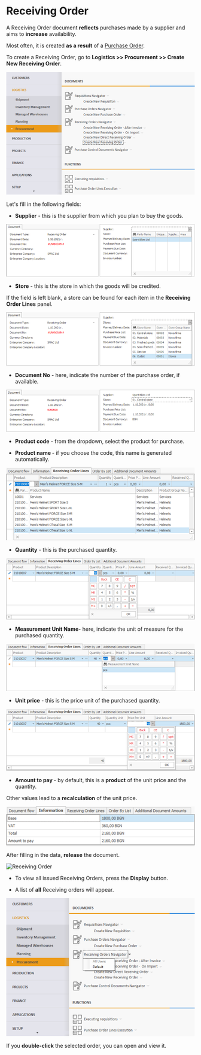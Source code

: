 # Receiving Order

A Receiving Order document **reflects** purchases made by a supplier and aims to **increase** availability. 

Most often, it is created **as a result** of a [Purchase Order](https://github.com/ErpNetDocs/winclient/blob/master/step-by-step/purchase-order.md).

To create a Receiving Order, go to <b>Logistics >> Procurement >> Create New Receiving Order</b>.
 
![Receiving Order](pictures/ro1.png)

Let's fill in the following fields:

- <b>Supplier</b> - this is the supplier from which you plan to buy the goods.
 
![Receiving Order](pictures/ro2.png)

-	<b>Store</b> - this is the store in which the goods will be credited.

If the field is left blank, a store can be found for each item in the **Receiving Order Lines** panel.
 
![Receiving Order](pictures/ro3.png)

-	<b>Document No</b> - here, indicate the number of the purchase order, if available.
 
![Receiving Order](pictures/ro4.png)

-	<b>Product code</b> - from the dropdown, select the product for purchase.

-	<b>Product name </b> - if you choose the code, this name is generated automatically.
 
![Receiving Order](pictures/ro5.png)

-	<b>Quantity</b> - this is the purchased quantity.
 
![Receiving Order](pictures/ro6.png)

-	<b>Measurement Unit Name</b>- here, indicate the unit of measure for the purchased quantity.
 
![Receiving Order](pictures/ro7.png)

-	<b>Unit price</b> -  this is the price unit of the purchased quantity.
 
![Receiving Order](pictures/ro8.png)

-	<b>Amount to pay </b> - by default, this is a **product** of the unit price and the quantity. 
	
Other values lead to a **recalculation** of the unit price.
 
![Receiving Order](pictures/ro9.png)

After filling in the data, **release** the document.
 
![Receiving Order](pictures/releasedocument(1).png)

- To view all issued Receiving Orders, press the **Display** button.

- A list of **all** Receiving orders will appear.
 
![Receiving Order](pictures/ro10.png)

If you **double-click** the selected order, you can open and view it.

